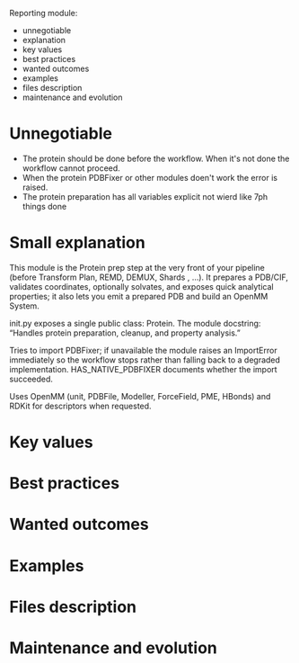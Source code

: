 Reporting module:
- unnegotiable
- explanation
- key values
- best practices
- wanted outcomes
- examples
- files description
- maintenance and evolution

# Unnegotiable
- The protein should be done before the workflow. When it's not done the workflow cannot proceed.
- When the protein PDBFixer or other modules doen't work the error is raised.
- The protein preparation has all variables explicit not wierd like 7ph things done

# Small explanation
This module is the Protein prep step at the very front of your pipeline (before Transform Plan, REMD, DEMUX,  Shards , …). It prepares a PDB/CIF, validates coordinates, optionally solvates, and exposes quick analytical properties; it also lets you emit a prepared PDB and build an OpenMM System.

init.py exposes a single public class: Protein. The module docstring: “Handles protein preparation, cleanup, and property analysis.”

Tries to import PDBFixer; if unavailable the module raises an ImportError immediately so the workflow stops rather than falling back to a degraded implementation. HAS_NATIVE_PDBFIXER documents whether the import succeeded.

Uses OpenMM (unit, PDBFile, Modeller, ForceField, PME, HBonds) and RDKit for descriptors when requested.

# Key values

# Best practices

# Wanted outcomes

# Examples

# Files description


# Maintenance and evolution
